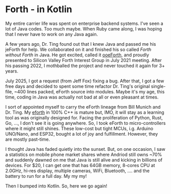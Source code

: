 # Forth - in Kotlin

My entire carrier life was spent on enterprise backend systems. I've seen a lot of Java codes. Too much maybe. When Ruby came along, I was hoping that I never have to work on any Java again.

A few years ago, Dr. Ting found out that I knew Java and passed me his jeForth for help. We collaborated on it and finished his so called *Forth without Forth* in Java. He got excited, called it [ooeForth](https://github.com/chochain/ooeforth), and proudly presented to Silicon Valley Forth Interest Group in July 2021 meeting. After his passing 2022, I mothballed the project and never touched it again for 3+ years.

July 2025, I got a request (from Jeff Fox) fixing a bug. After that, I got a few free days and decided to spent some time refactor Dr. Ting's original single-file, ~400 lines packed, eForth source into modules. Maybe it's my age, this time, coding in Java was actually not bad at all or even pleasant at times.

I sort of appointed myself to carry the eForth lineage from Bill Munich and Dr. Ting. My [eforth](https://github.com/chochain/eforth) in 100% C++ is mature but, IMO, it will stay as a learning tool as was originally designed for. Facing the proliferation of Python, Rust, Go, ..., I don't see it is going anywhere. So, I took eForth to micro-controllers where it might still shines. These low-cost but tight MCUs, i.g. Arduino UNO/Nano, and ESP32, bought a lot of joy and fulfillment. However, they are mostly past-time.

I thought Java has faded quietly into the sunset. But, on one occasion, I saw a statistics on mobile phone market shares where Andriod still owns ~70% and suddenly dawned on me that Java is still alive and kicking in billions of devices. For $20, I can get one that has 64GB memory, 8-cores CPU at 2.0GHz, hi-res display, multiple cameras, WiFi, Bluetooth, .... and the battery to run for a full day. My my my!

Then I bumped into Kotlin. So, here we go again!

